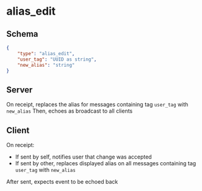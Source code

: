 # alias_edit

## Schema
```json
{
    "type": "alias_edit",
    "user_tag": "UUID as string",
    "new_alias": "string"
}
```

## Server

On receipt, replaces the alias for messages containing tag `user_tag` with `new_alias`
Then, echoes as broadcast to all clients

## Client

On receipt:
- If sent by self, notifies user that change was accepted
- If sent by other, replaces displayed alias on all messages containing tag `user_tag` with `new_alias`

After sent, expects event to be echoed back

